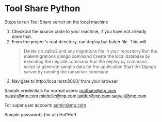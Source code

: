# Tool Share Python

Steps to run Tool Share server on the local machine

1. Checkout the source code to your machine, if you have not already done that.
2. From the project's root directory, run deploy.bat batch file. This will
	> Delete db.sqlite3 and any migrations file in your repository
	> Run the makemigrations django command
	> Create the local database by executing the migrate command
	> Run the deploy.py command script to generate sample data for the application
	> Start the Django server by running the runserver command
3. Navigate to http://localhost:8000/ from your browser

Sample credentials for normal users:
	pratham@mp.com	
	palash@mp.com
	michelle@mp.com
	jadder@mp.com
	satyajit@mp.com

For super user account:
	admin@mp.com
	
Sample passwords (for all)
	Hol1Hol1
